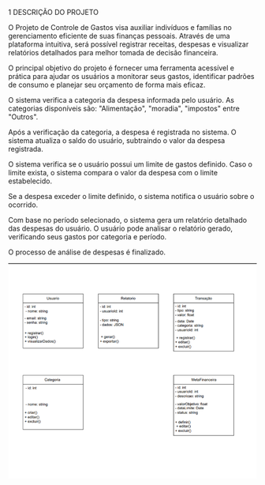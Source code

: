 1        DESCRIÇÃO DO PROJETO
 

O Projeto de Controle de Gastos visa auxiliar indivíduos e famílias no gerenciamento eficiente de suas finanças pessoais.
Através de uma plataforma intuitiva, será possível registrar receitas, despesas e visualizar relatórios detalhados para melhor tomada de decisão financeira.

O principal objetivo do projeto é fornecer uma ferramenta acessível e prática para ajudar os usuários a monitorar seus gastos, identificar padrões de consumo e planejar seu orçamento de forma mais eficaz.

O sistema verifica a categoria da despesa informada pelo usuário.
As categorias disponíveis são: "Alimentação", "moradia", "impostos" entre "Outros".

Após a verificação da categoria, a despesa é registrada no sistema.
O sistema atualiza o saldo do usuário, subtraindo o valor da despesa registrada.

O sistema verifica se o usuário possui um limite de gastos definido.
Caso o limite exista, o sistema compara o valor da despesa com o limite estabelecido.

Se a despesa exceder o limite definido, o sistema notifica o usuário sobre o ocorrido.

Com base no período selecionado, o sistema gera um relatório detalhado das despesas do usuário.
O usuário pode analisar o relatório gerado, verificando seus gastos por categoria e período.

O processo de análise de despesas é finalizado.

![imagemdocircuito](diagramadoprojeto.png)





















